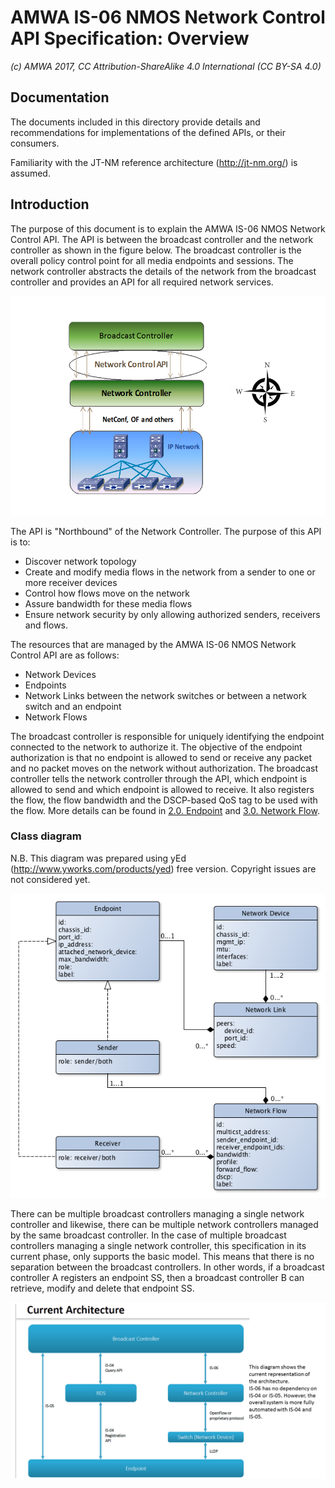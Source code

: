 # AMWA IS-06 NMOS Network Control API Specification: Overview

_(c) AMWA 2017, CC Attribution-ShareAlike 4.0 International (CC BY-SA 4.0)_

## Documentation

The documents included in this directory provide details and recommendations for implementations of the defined APIs, or their consumers.

Familiarity with the JT-NM reference architecture (http://jt-nm.org/) is assumed.

## Introduction

The purpose of this document is to explain the AMWA IS-06 NMOS Network Control API. The API is between the broadcast controller and the network controller as shown in the figure below. The broadcast controller is the overall policy control point for all media endpoints and sessions. The network controller abstracts the details of the network from the broadcast controller and provides an API for all required network services.

![Class Diagram](images/BC-NC.png)

The API is "Northbound" of the Network Controller. The purpose of this API is to:
* Discover network topology
* Create and modify media flows in the network from a sender to one or more receiver devices
* Control how flows move on the network
* Assure bandwidth for these media flows
* Ensure network security by only allowing authorized senders, receivers and flows.

The resources that are managed by the AMWA IS-06 NMOS Network Control API are as follows:
- Network Devices
- Endpoints
- Network Links between the network switches or between a network switch and an endpoint
- Network Flows

 The broadcast controller is responsible for uniquely identifying the endpoint connected to the network to authorize it. The objective of the endpoint authorization is that no endpoint is allowed to send or receive any packet and no packet moves on the network without authorization. The broadcast controller tells the network controller through the API, which endpoint is allowed to send and which endpoint is allowed to receive. It also registers the flow, the flow bandwidth and the DSCP-based QoS tag to be used with the flow. More details can be found in [2.0. Endpoint](2.0.%20Endpoint.md) and [3.0. Network Flow](3.0.%20Network%20Flow.md).

### Class diagram

N.B. This diagram was prepared using yEd (http://www.yworks.com/products/yed) free version. Copyright issues are not considered yet.

![Class Diagram](images/class-diagram.png)

There can be multiple broadcast controllers managing a single network controller and likewise, there can be multiple network controllers managed by the same broadcast controller. In the case of multiple broadcast controllers managing a single network controller, this specification in its current phase, only supports the basic model. This means that there is no separation between the broadcast controllers. In other words, if a broadcast controller A registers an endpoint SS, then a broadcast controller B can retrieve, modify and delete that endpoint SS.

![Class Diagram](images/CurrentArchitecture.png)
